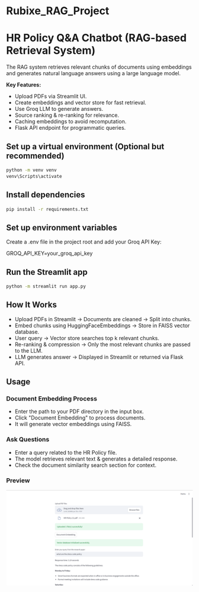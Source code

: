 # Rubixe_RAG_Project

# HR Policy Q&A Chatbot (RAG-based Retrieval System)

The RAG system retrieves relevant chunks of documents using embeddings and generates natural language answers using a large language model.

**Key Features:**
- Upload PDFs via Streamlit UI.
- Create embeddings and vector store for fast retrieval.
- Use Groq LLM to generate answers.
- Source ranking & re-ranking for relevance.
- Caching embeddings to avoid recomputation.
- Flask API endpoint for programmatic queries.


## Set up a virtual environment (Optional but recommended)

```bash
python -m venv venv
venv\Scripts\activate
```

## Install dependencies

```bash
pip install -r requirements.txt
```

## Set up environment variables

Create a .env file in the project root and add your Groq API Key:

GROQ_API_KEY=your_groq_api_key

## Run the Streamlit app

```bash
python -m streamlit run app.py
```

## How It Works

- Upload PDFs in Streamlit → Documents are cleaned → Split into chunks.
- Embed chunks using HuggingFaceEmbeddings → Store in FAISS vector database.
- User query → Vector store searches top k relevant chunks.
- Re-ranking & compression → Only the most relevant chunks are passed to the LLM.
- LLM generates answer → Displayed in Streamlit or returned via Flask API.

## Usage

### Document Embedding Process

- Enter the path to your PDF directory in the input box.
- Click "Document Embedding" to process documents.
- It will generate vector embeddings using FAISS.

### Ask Questions

- Enter a query related to the HR Policy file.
- The model retrieves relevant text & generates a detailed response.
- Check the document similarity search section for context.

### Preview
![Screenshot](Screenshot.png)
